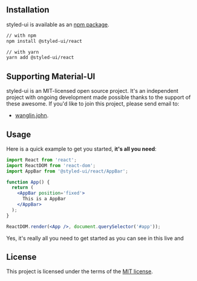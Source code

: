 ## Installation

styled-ui is available as an [npm package](https://www.npmjs.com/package/@styled-ui/react).
```sh
// with npm
npm install @styled-ui/react

// with yarn
yarn add @styled-ui/react
```

## Supporting Material-UI

styled-ui is an MIT-licensed open source project. It's an independent project with ongoing development made possible thanks to the support of these awesome. If you'd like to join this project, please send email to:
- [wanglin.john](wanglin.john@bytedance.com).


## Usage

Here is a quick example to get you started, **it's all you need**:

```jsx
import React from 'react';
import ReactDOM from 'react-dom';
import AppBar from '@styled-ui/react/AppBar';

function App() {
  return (
    <AppBar position='fixed'>
      This is a AppBar
    </AppBar>
  );
}

ReactDOM.render(<App />, document.querySelector('#app'));
```
Yes, it's really all you need to get started as you can see in this live and 

## License

This project is licensed under the terms of the
[MIT license](/LICENSE).
